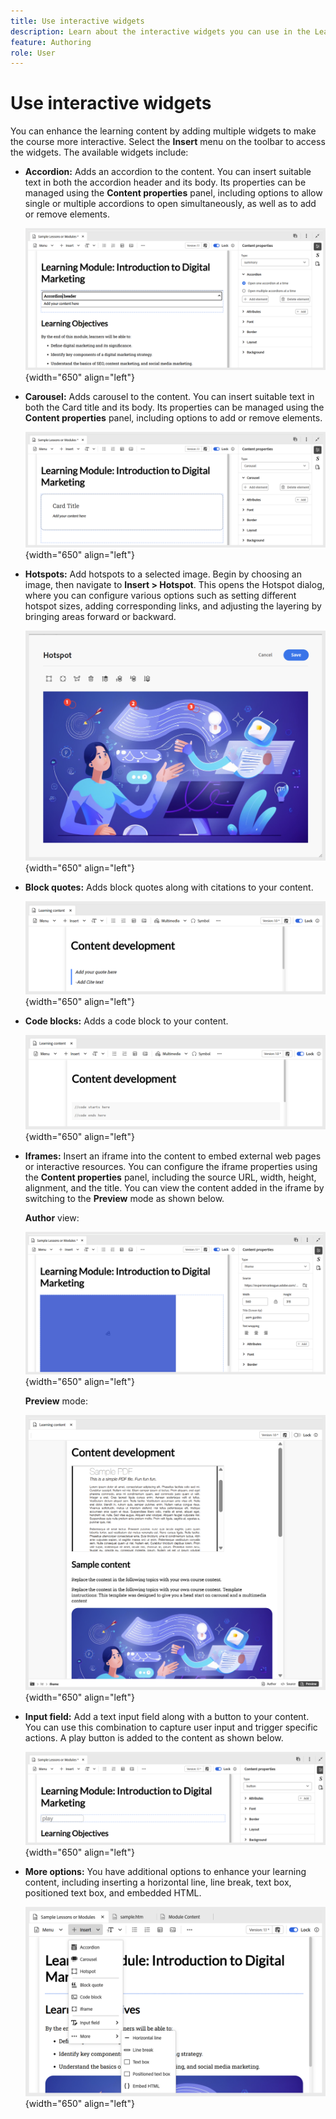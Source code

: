 ```yaml
---
title: Use interactive widgets
description: Learn about the interactive widgets you can use in the Learning content. 
feature: Authoring 
role: User
---
```

# Use interactive widgets

You can enhance the learning content by adding multiple widgets to make the course more interactive. Select the **Insert** menu on the toolbar to access the widgets. The available widgets include:

- **Accordion:** Adds an accordion to the content. You can insert suitable text in both the accordion header and its body. Its properties can be managed using the **Content properties**  panel, including options to allow single or multiple accordions to open simultaneously, as well as to add or remove elements. 

    ![](assets/accordion-learning-content.png){width="650" align="left"}

- **Carousel:** Adds carousel to the content. You can insert suitable text in both the Card title and its body. Its properties can be managed using the **Content properties** panel, including options to add or remove elements.  

    ![](assets/carousal-learning-content.png){width="650" align="left"}

- **Hotspots:** Add hotspots to a selected image. Begin by choosing an image, then navigate to **Insert > Hotspot**. This opens the Hotspot dialog, where you can configure various options such as setting different hotspot sizes, adding corresponding links, and adjusting the layering by bringing areas forward or backward. 

    ![](assets/hotspot-learning-content.png){width="650" align="left"}

- **Block quotes:** Adds block quotes along with citations to your content. 

    ![](assets/block-quote-learning-content.png){width="650" align="left"}

- **Code blocks:** Adds a code block to your content.

    ![](assets/code-block-learning-content.png){width="650" align="left"}
 
- **Iframes:** Insert an iframe into the content to embed external web pages or interactive resources. You can configure the iframe properties using the **Content properties** panel, including the source URL, width, height, alignment, and the title. You can view the content added in the iframe by switching to the **Preview** mode as shown below. 

    **Author** view:

    ![](assets/iframe-learning-content.png){width="650" align="left"}


    **Preview** mode:

    ![](assets/iframe-learning-content-preview.png){width="650" align="left"}

- **Input field:** Add a text input field along with a button to your content. You can use this combination to capture user input and trigger specific actions. A play button is added to the content as shown below. 

    ![](assets/button-learning-content.png){width="650" align="left"}

- **More options:** You have additional options to enhance your learning content, including inserting a horizontal line, line break, text box, positioned text box, and embedded HTML. 

    ![](assets/more-options-learning-content.png){width="650" align="left"}
